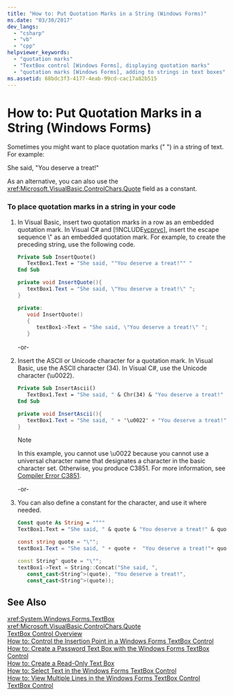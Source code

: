 ```yaml
---
title: "How to: Put Quotation Marks in a String (Windows Forms)"
ms.date: "03/30/2017"
dev_langs: 
  - "csharp"
  - "vb"
  - "cpp"
helpviewer_keywords: 
  - "quotation marks"
  - "TextBox control [Windows Forms], displaying quotation marks"
  - "quotation marks [Windows Forms], adding to strings in text boxes"
ms.assetid: 68bdc3f3-4177-4eab-99cd-cac17a82b515
---
```

# How to: Put Quotation Marks in a String (Windows Forms)
Sometimes you might want to place quotation marks (" ") in a string of text. For example:  
  
 She said, "You deserve a treat!"  
  
 As an alternative, you can also use the <xref:Microsoft.VisualBasic.ControlChars.Quote> field as a constant.  
  
### To place quotation marks in a string in your code  
  
1. In Visual Basic, insert two quotation marks in a row as an embedded quotation mark. In Visual C# and [!INCLUDE[vcprvc](../../../../includes/vcprvc-md.md)], insert the escape sequence \\" as an embedded quotation mark. For example, to create the preceding string, use the following code.  
  
   ```vb  
   Private Sub InsertQuote()  
      TextBox1.Text = "She said, ""You deserve a treat!"" "  
   End Sub  
   ```  
  
   ```csharp  
   private void InsertQuote(){  
      textBox1.Text = "She said, \"You deserve a treat!\" ";  
   }  
   ```  
  
   ```cpp  
   private:  
      void InsertQuote()  
      {  
         textBox1->Text = "She said, \"You deserve a treat!\" ";  
      }  
   ```  
  
    -or-  
  
2. Insert the ASCII or Unicode character for a quotation mark. In Visual Basic, use the ASCII character (34). In Visual C#, use the Unicode character (\u0022).  
  
   ```vb  
   Private Sub InsertAscii()  
      TextBox1.Text = "She said, " & Chr(34) & "You deserve a treat!" & Chr(34)  
   End Sub  
   ```  
  
   ```csharp  
   private void InsertAscii(){  
      textBox1.Text = "She said, " + '\u0022' + "You deserve a treat!" + '\u0022';  
   }  
   ```  
  
   > [!NOTE]
   >  In this example, you cannot use \u0022 because you cannot use a universal character name that designates a character in the basic character set. Otherwise, you produce C3851. For more information, see [Compiler Error C3851](/cpp/error-messages/compiler-errors-2/compiler-error-c3851).  
  
    -or-  
  
3. You can also define a constant for the character, and use it where needed.  
  
   ```vb  
   Const quote As String = """"  
   TextBox1.Text = "She said, " & quote & "You deserve a treat!" & quote  
   ```  
  
   ```csharp  
   const string quote = "\"";  
   textBox1.Text = "She said, " + quote +  "You deserve a treat!"+ quote ;  
   ```  
  
   ```cpp  
   const String^ quote = "\"";  
   textBox1->Text = String::Concat("She said, ",  
      const_cast<String^>(quote), "You deserve a treat!",  
      const_cast<String^>(quote));  
   ```  
  
## See Also  
 <xref:System.Windows.Forms.TextBox>  
 <xref:Microsoft.VisualBasic.ControlChars.Quote>  
 [TextBox Control Overview](../../../../docs/framework/winforms/controls/textbox-control-overview-windows-forms.md)  
 [How to: Control the Insertion Point in a Windows Forms TextBox Control](../../../../docs/framework/winforms/controls/how-to-control-the-insertion-point-in-a-windows-forms-textbox-control.md)  
 [How to: Create a Password Text Box with the Windows Forms TextBox Control](../../../../docs/framework/winforms/controls/how-to-create-a-password-text-box-with-the-windows-forms-textbox-control.md)  
 [How to: Create a Read-Only Text Box](../../../../docs/framework/winforms/controls/how-to-create-a-read-only-text-box-windows-forms.md)  
 [How to: Select Text in the Windows Forms TextBox Control](../../../../docs/framework/winforms/controls/how-to-select-text-in-the-windows-forms-textbox-control.md)  
 [How to: View Multiple Lines in the Windows Forms TextBox Control](../../../../docs/framework/winforms/controls/how-to-view-multiple-lines-in-the-windows-forms-textbox-control.md)  
 [TextBox Control](../../../../docs/framework/winforms/controls/textbox-control-windows-forms.md)
